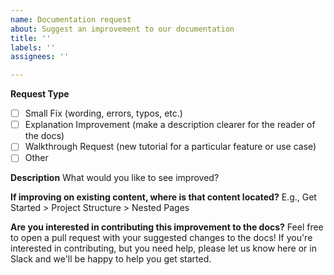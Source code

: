 ```yaml
---
name: Documentation request
about: Suggest an improvement to our documentation
title: ''
labels: ''
assignees: ''

---
```


**Request Type**
- [ ] Small Fix (wording, errors, typos, etc.)
- [ ] Explanation Improvement (make a description clearer for the reader of the docs)
- [ ] Walkthrough Request (new tutorial for a particular feature or use case)
- [ ] Other

**Description**
What would you like to see improved? 

**If improving on existing content, where is that content located?**
E.g., Get Started > Project Structure > Nested Pages

**Are you interested in contributing this improvement to the docs?**
Feel free to open a pull request with your suggested changes to the docs! If you're interested in contributing, but you need help, please let us know here or in Slack and we'll be happy to help you get started.
